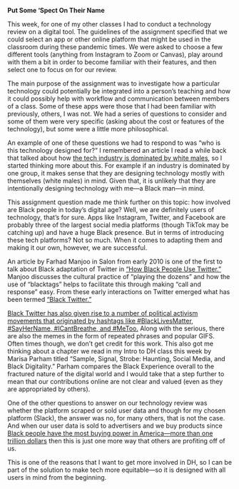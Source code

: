 **Put Some ‘Spect On Their Name**

This week, for one of my other classes I had to conduct a technology review on a digital tool. The guidelines of the assignment specified that we could select an app or other online platform that might be used in the classroom during these pandemic times. We were asked to choose a few different tools (anything from Instagram to Zoom or Canvas), play around with them a bit in order to become familiar with their features, and then select one to focus on for our review. 

The main purpose of the assignment was to investigate how a particular technology could potentially be integrated into a person’s teaching and how it could possibly help with workflow and communication between members of a class. Some of these apps were those that I had been familiar with previously, others, I was not. We had a series of questions to consider and some of them were very specific (asking about the cost or features of the technology), but some were a little more philosophical. 

An example of one of these questions we had to respond to was “who is this technology designed for?” I remembered an article I read a while back that talked about how [the tech industry is dominated by white males](https://qz.com/940660/tech-is-overwhelmingly-male-and-men-are-just-fine-with-that/), so I started thinking more about this. For example if an industry is dominated by one group, it makes sense that they are designing technology mostly with themselves (white males) in mind. Given that, it is unlikely that they are intentionally designing technology with me—a Black man—in mind.

This assignment question made me think further on this topic: how involved are Black people in today’s digital age? Well, we are definitely users of technology, that’s for sure. Apps like Instagram, Twitter, and Facebook are probably three of the largest social media platforms (though TikTok may be catching up) and have a huge Black presence. But in terms of introducing these tech platforms? Not so much. When it comes to adapting them and making it our own, however, we are successful. 

An article by Farhad Manjoo in Salon from early 2010 is one of the first to talk about Black adaptation of Twitter in [“How Black People Use Twitter.”](https://slate.com/technology/2010/08/how-black-people-use-twitter.html) Manjoo discusses the cultural practice of “playing the dozens” and how the use of “blacktags” helps to facilitate this through making “call and response” easy. From these early interactions on Twitter emerged what has been termed [“Black Twitter.”](https://news.virginia.edu/content/black-twitter-101-what-it-where-did-it-originate-where-it-headed)

[Black Twitter has also given rise to a number of political activism movements that originated by hashtags like #BlackLivesMatter, #SayHerName, #ICantBreathe, and #MeToo.](https://www.theguardian.com/technology/2019/dec/23/ten-years-black-twitter-watchdog) Along with the serious, there are also the memes in the form of repeated phrases and popular GIFS. Often times though, we don’t get credit for this work. This also got me thinking about a chapter we read in my Intro to DH class this week by Marisa Parham titled “Sample, Signal, Strobe: Haunting, Social Media, and Black Digitality.” Parham compares the Black Experience overall to the fractured nature of the digital world and I would take that a step further to mean that our contributions online are not clear and valued (even as they are appropriated by others). 

One of the other questions to answer on our technology review was whether the platform scraped or sold user data and though for my chosen platform (Slack), the answer was no, for many others, that is not the case. And when our user data is sold to advertisers and we buy products since [Black people have the most buying power in America—more than one trillion dollars](https://newsone.com/3901998/black-buying-power-by-numbers-history-making/) then this is just one more way that others are profiting off of us.

This is one of the reasons that I want to get more involved in DH, so I can be part of the solution to make tech more equitable—so it is designed with all users in mind from the beginning.


